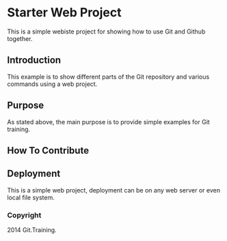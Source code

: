 # Starter Web Project

This is a simple webiste project for
showing how to use Git and Github together.

## Introduction

This example is to show different parts
of the Git repository and various commands
using a web project.

## Purpose

As stated above, the main purpose is to
provide simple examples for Git training.

## How To Contribute

## Deployment

This is a simple web project, deployment
can be on any web server or even local
file system.

### Copyright

2014 Git.Training.
